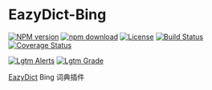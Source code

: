 # EazyDict-Bing

[![NPM version][npm-image]][npm-url] 
[![npm download][download-image]][download-url] 
[![License][license-image]][license-url] 
[![Build Status][travis-image]][travis-url] 
[![Coverage Status][coveralls-image]][coveralls-url] 
  
[![Lgtm Alerts][lgtm-alerts-image]][lgtm-alerts-url] 
[![Lgtm Grade][lgtm-grade-image]][lgtm-grade-url] 

[EazyDict](https://github.com/keenwon/eazydict) Bing 词典插件

[npm-image]: https://img.shields.io/npm/v/eazydict-bing.svg?style=flat-square
[npm-url]: https://www.npmjs.com/package/eazydict-bing
[download-image]: https://img.shields.io/npm/dm/eazydict-bing.svg?style=flat-square
[download-url]: https://npmjs.org/package/eazydict-bing
[license-image]: https://img.shields.io/npm/l/eazydict-bing.svg?style=flat-square&maxAge=3600
[license-url]: https://github.com/keenwon/eazydict-bing/blob/master/LICENSE
[travis-image]: https://img.shields.io/travis/keenwon/eazydict-bing.svg?style=flat-square&logo=travis
[travis-url]: https://travis-ci.org/keenwon/eazydict-bing
[coveralls-image]: https://img.shields.io/coveralls/keenwon/eazydict-bing.svg?style=flat-square
[coveralls-url]: https://coveralls.io/github/keenwon/eazydict-bing?branch=master
[lgtm-alerts-image]: https://img.shields.io/lgtm/alerts/g/keenwon/eazydict-bing.svg?logo=lgtm&logoWidth=18&maxAge=3600&style=flat-square
[lgtm-alerts-url]: https://lgtm.com/projects/g/keenwon/eazydict-bing/alerts/
[lgtm-grade-image]: https://img.shields.io/lgtm/grade/javascript/g/keenwon/eazydict-bing.svg?logo=lgtm&logoWidth=18&maxAge=3600&style=flat-square
[lgtm-grade-url]: https://lgtm.com/projects/g/keenwon/eazydict-bing/context:javascript